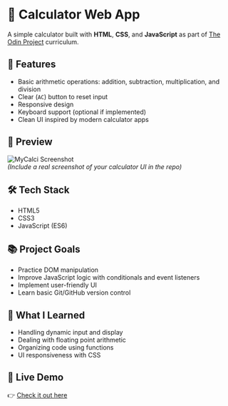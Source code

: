 # 🧮 Calculator Web App

A simple calculator built with **HTML**, **CSS**, and **JavaScript** as part of [The Odin Project](https://www.theodinproject.com/) curriculum.

## 🚀 Features

- Basic arithmetic operations: addition, subtraction, multiplication, and division
- Clear (`AC`) button to reset input
- Responsive design
- Keyboard support (optional if implemented)
- Clean UI inspired by modern calculator apps

## 📸 Preview

![MyCalci Screenshot](./calci.png)  
*(Include a real screenshot of your calculator UI in the repo)*

## 🛠️ Tech Stack

- HTML5
- CSS3
- JavaScript (ES6)

## 📚 Project Goals

- Practice DOM manipulation
- Improve JavaScript logic with conditionals and event listeners
- Implement user-friendly UI
- Learn basic Git/GitHub version control

## 🧠 What I Learned

- Handling dynamic input and display
- Dealing with floating point arithmetic
- Organizing code using functions
- UI responsiveness with CSS

## 🔗 Live Demo

👉 [Check it out here](https://dhanushxploit.github.io/calculator/)  



